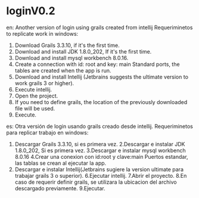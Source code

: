 # loginV0.2
en:
Another version of login using grails created from intellij
Requeriminetos to replicate work in windows:
1. Download Grails 3.3.10, if it's the first time.
2. Download and install JDK 1.8.0_202, If it's the first time.
3. Download and install mysql workbench 8.0.16.
4. Create a connection with id: root and key: main Standard ports, the tables are created when the app is run.
5. Download and install Intellij (Jetbrains suggests the ultimate version to work grails 3 or higher).
6. Execute intellij.
7. Open the project.
8. If you need to define grails, the location of the previously downloaded file will be used.
9. Execute.

es:
Otra versión de login usando grails creado desde intellij.
Requeriminetos para replicar trabajo en windows:
1. Descargar Grails 3.3.10, si es primera vez.
2.Descargar e instalar JDK 1.8.0_202, Si es primera vez.
3.Descargar e instalar mysql workbench 8.0.16
4.Crear una conexion con id:root y clave:main Puertos estandar, las tablas se crean al ejecutar la app.
5. Descargar e instalar Intellij(Jetbrains sugiere la version ultimate para trabajar grails 3 o superior).
6.Ejecutar intellij.
7.Abrir el proyecto.
8.En caso de requerir definir grails, se utilizara la ubicacion del archivo descargado previamente.
9.Ejecutar.
